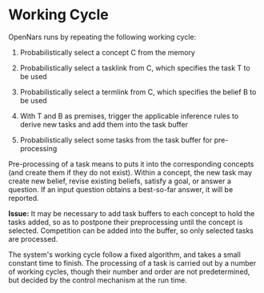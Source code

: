 # Working Cycle

OpenNars runs by repeating the following working cycle:
1. Probabilistically select a concept C from the memory

2. Probabilistically select a tasklink from C, which specifies the task T to be used

3. Probabilistically select a termlink from C, which specifies the belief B to be used

4. With T and B as premises, trigger the applicable inference rules to derive new tasks and add them into the task buffer

5. Probabilistically select some tasks from the task buffer for pre-processing

Pre-processing of a task means to puts it into the corresponding concepts (and create them if they do not exist). Within a concept, the new task may create new belief, revise existing beliefs, satisfy a goal, or answer a question. If an input question obtains a best-so-far answer, it will be reported.

**Issue:** It may be necessary to add task buffers to each concept to hold the tasks added, so as to postpone their preprocessing until the concept is selected. Competition can be added into the buffer, so only selected tasks are processed.

The system's working cycle follow a fixed algorithm, and takes a small constant time to finish. The processing of a task is carried out by a number of working cycles, though their number and order are not predetermined, but decided by the control mechanism at the run time.
